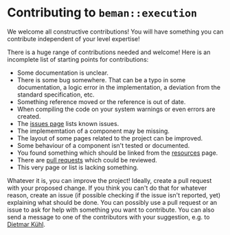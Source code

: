 <!-- SPDX-License-Identifier: Apache-2.0 WITH LLVM-exception -->

# Contributing to `beman::execution`

We welcome all constructive contributions! You will have something you
can contribute independent of your level expertise!

There is a huge range of contributions needed and welcome! Here is an
incomplete list of starting points for contributions:

* Some documentation is unclear.
* There is some bug somewhere. That can be a typo in some documentation,
   a logic error in the implementation, a deviation from the standard
   specification, etc.
* Something reference moved or the reference is out of date.
* When compiling the code on your system warnings or even errors are
    created.
* The [issues page](https://github.com/bemanproject/execution/issues) lists
    known issues.
* The implememtation of a component may be missing.
* The layout of some pages related to the project can be improved.
* Some behaviour of a component isn't tested or documented.
* You found something which should be linked from the
    [resources](https://github.com/bemanproject/execution/docs/resources.md) page.
* There are [pull requests](https://github.com/bemanproject/execution/pulls)
    which could be reviewed.
* This very page or list is lacking something.

Whatever it is, you can improve the project! Ideally, create a pull
request with your proposed change. If you think you can't do that
for whatever reason, create an issue (if possible checking if the
issue isn't reported, yet) explaining what should be done. You can
possibly use a pull request or an issue to ask for help with something
you want to contribute. You can also send a message to one of the
contributors with your suggestion, e.g. to
[Dietmar Kühl](mailto:dietmar.kuehl@me.com).
